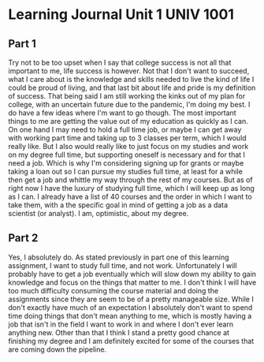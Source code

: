 
# Learning Journal Unit 1 UNIV 1001

## Part 1
Try not to be too upset when I say that college success is not all that important to me, life success is however. Not that I don't want to succeed, what I care about
is the knowledge and skills needed to live the kind of life I could be proud of living, and that last bit about life and pride is my definition of success.
That being said I am still working the kinks out of my plan for college, with an uncertain future due to the pandemic, I'm doing my best. I do have a few ideas where I'm want to go though. The most important things to me are getting the value out of my education as quickly as I can. On one hand I may need to hold a full time job, or maybe I can get away with working part time and taking up to 3 classes per term, which I would really like. But I also would really like to just focus on my studies and work on my degree full time, but supporting oneself is necessary and for that I need a job. Which is why I'm considering signing up for grants or maybe taking a loan out so I can pursue my studies full time, at least for a while then get a job and whittle my way through the rest of my courses. But as of right now I have the luxury of studying full time, which I will keep up as long as I can. I already have a list of 40 courses and the order in which I want to take them, with a the specific goal in mind of getting a job as a data scientist (or analyst). I am, optimistic, about my degree.

## Part 2
Yes, I absolutely do. As stated previously in part one of this learning assignment, I want to study full time, and not work. Unfortunately I will probably have to get a job eventually which will slow down my ability to gain knowledge and focus on the things that matter to me. I don't think I will have too much difficulty consuming the course material and doing the assignments since they are seem to be of a pretty manageable size. While I don't exactly have much of an expectation I absolutely don't want to spend time doing things that don't mean anything to me, which is mostly having a job that isn't in the field I want to work in and where I don't ever learn anything new. Other than that I think I stand a pretty good chance at finishing my degree and I am definitely excited for some of the courses that are coming down the pipeline.